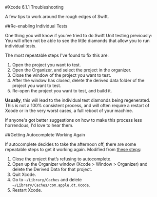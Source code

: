 #Xcode 6.1.1 Troubleshooting

A few tips to work around the rough edges of Swift. 

##Re-enabling Individual Tests

One thing you will know if you've tried to do Swift Unit testing previously: You will often not be able to see the little diamonds that allow you to run individual tests. 

The most repeatable steps I've found to fix this are: 

1. Open the project you want to test. 
2. Open the Organizer, and select the project in the organizer.
3. Close the window of the project you want to test. 
4. After the window has closed, delete the derived data folder of the project you want to test. 
5. Re-open the project you want to test, and build it. 

**Usually**, this will lead to the individual test diamonds being regenerated. This is not a 100% consistent process, and will often require a restart of Xcode or in the very worst cases, a full reboot of your machine. 

If anyone's got better suggestions on how to make this process less horrendous, I'd love to hear them. 


##Getting Autocomplete Working Again

If autocomplete decides to take the afternoon off, there are some repeatable steps to get it working again. Modified from [these steps](http://stackoverflow.com/a/26596341/681493):

1. Close the project that’s refusing to autocomplete. 
2. Open up the Organizer window (Xcode > Window > Organizer) and delete the Derived Data for that project. 
3. Quit Xcode. 
4. Go to `~/Library/Caches` and delete `~/Library/Caches/com.apple.dt.Xcode`. 
5. Restart Xcode. 